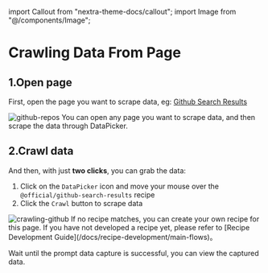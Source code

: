 import Callout from "nextra-theme-docs/callout";
import Image from "@/components/Image";

# Crawling Data From Page

## 1.Open page

First, open the page you want to scrape data, eg: [Github Search Results](https://github.com/search?q=hello+world&type=Repositories)

<Image src="/screenshots/github-repos.png" alt="github-repos" />

<Callout emoji="💡">
You can open any page you want to scrape data, and then scrape the data through DataPicker.
</Callout>

## 2.Crawl data

And then, with just **two clicks**, you can grab the data:

1. Click on the `DataPicker` icon and move your mouse over the `@official/github-search-results` recipe
2. Click the `Crawl` button to scrape data

<Image src="/screenshots/crawling-github.png" alt="crawling-github" />

<Callout emoji="💡">
If no recipe matches, you can create your own recipe for this page. If you have not developed a recipe yet, please refer to [Recipe Development Guide](/docs/recipe-development/main-flows)。
</Callout>

Wait until the prompt data capture is successful, you can view the captured data.
